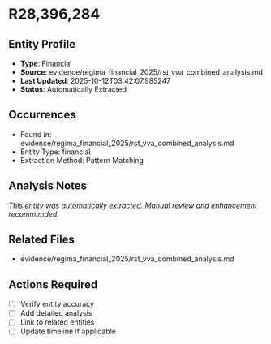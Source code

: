 # R28,396,284

## Entity Profile
- **Type**: Financial
- **Source**: evidence/regima_financial_2025/rst_vva_combined_analysis.md
- **Last Updated**: 2025-10-12T03:42:07.985247
- **Status**: Automatically Extracted

## Occurrences
- Found in: evidence/regima_financial_2025/rst_vva_combined_analysis.md
- Entity Type: financial
- Extraction Method: Pattern Matching

## Analysis Notes
*This entity was automatically extracted. Manual review and enhancement recommended.*

## Related Files
- evidence/regima_financial_2025/rst_vva_combined_analysis.md

## Actions Required
- [ ] Verify entity accuracy
- [ ] Add detailed analysis
- [ ] Link to related entities
- [ ] Update timeline if applicable
